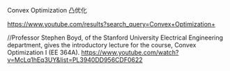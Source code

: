 Convex Optimization
凸优化

https://www.youtube.com/results?search_query=Convex+Optimization+

//Professor Stephen Boyd, of the Stanford University Electrical Engineering department, gives the introductory lecture for the course, Convex Optimization I (EE 364A).
https://www.youtube.com/watch?v=McLq1hEq3UY&list=PL3940DD956CDF0622
